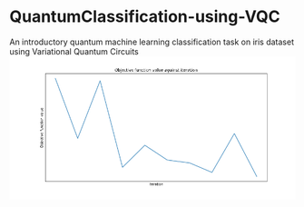 # QuantumClassification-using-VQC
An introductory quantum machine learning classification task on iris dataset using Variational Quantum Circuits 
![](https://github.com/lokesMCI/QuantumClassification-using-VQC/blob/ad82b348c53a97cdf236a5423478bb37ae235051/performance.gif)
